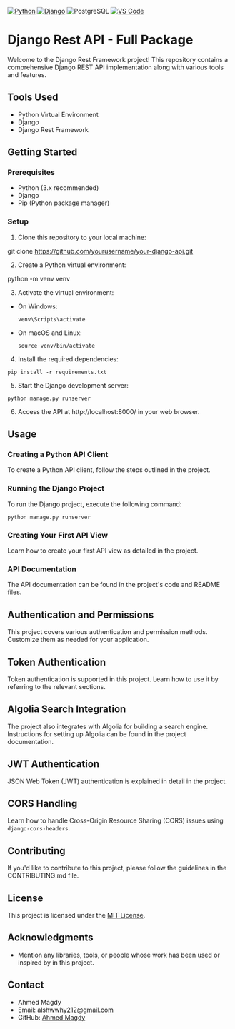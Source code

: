 [![Python](https://img.shields.io/badge/Python-FFD43B?style=for-the-badge&logo=python&logoColor=blue)](https://www.youtube.com/channel/UCKspdO30Fea8ZCxwg-0svOg)
[![Django](https://img.shields.io/badge/djangorest-ff1709?style=for-the-badge&logo=django&logoColor=white)](https://code.visualstudio.com/download)
![PostgreSQL](https://img.shields.io/badge/PostgreSQL-316192?style=for-the-badge&logo=postgresql&logoColor=white)
[![VS Code](https://img.shields.io/badge/Visual_Studio_Code-0078D4?style=for-the-badge&logo=visual%20studio%20code&logoColor=white)](https://code.visualstudio.com/download)

# Django Rest API - Full Package

Welcome to the Django Rest Framework project! This repository contains a comprehensive Django REST API implementation along with various tools and features.

## Tools Used

- Python Virtual Environment
- Django
- Django Rest Framework

## Getting Started

### Prerequisites

- Python (3.x recommended)
- Django
- Pip (Python package manager)

### Setup

1. Clone this repository to your local machine:

 git clone https://github.com/yourusername/your-django-api.git


2. Create a Python virtual environment:

 python -m venv venv


3. Activate the virtual environment:

- On Windows:

  ```
  venv\Scripts\activate
  ```

- On macOS and Linux:

  ```
  source venv/bin/activate
  ```

4. Install the required dependencies:
 ```
 pip install -r requirements.txt
 ```

5. Start the Django development server:
 ```
 python manage.py runserver
 ```

6. Access the API at http://localhost:8000/ in your web browser.

## Usage

### Creating a Python API Client

To create a Python API client, follow the steps outlined in the project.

### Running the Django Project

To run the Django project, execute the following command:
 ```
 python manage.py runserver
 ```


### Creating Your First API View

Learn how to create your first API view as detailed in the project.


### API Documentation

The API documentation can be found in the project's code and README files.


## Authentication and Permissions

This project covers various authentication and permission methods. Customize them as needed for your application.


## Token Authentication

Token authentication is supported in this project. Learn how to use it by referring to the relevant sections.


## Algolia Search Integration

The project also integrates with Algolia for building a search engine. Instructions for setting up Algolia can be found in the project documentation.


## JWT Authentication

JSON Web Token (JWT) authentication is explained in detail in the project.


## CORS Handling

Learn how to handle Cross-Origin Resource Sharing (CORS) issues using `django-cors-headers`.


## Contributing

If you'd like to contribute to this project, please follow the guidelines in the CONTRIBUTING.md file.


## License

This project is licensed under the [MIT License](LICENSE).


## Acknowledgments

- Mention any libraries, tools, or people whose work has been used or inspired by in this project.
  

## Contact

- Ahmed Magdy
- Email: alshwwhy212@gmail.com
- GitHub: [Ahmed Magdy](https://github.com/AhmedDE200)


